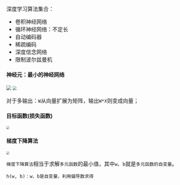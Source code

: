 深度学习算法集合：

* 卷积神经网络
* 循环神经网络：不定长
* 自动编码器
* 稀疏编码
* 深度信念网络
* 限制波尔兹曼机





#### 神经元：最小的神经网络



<img src="D:\笔记\人工智能\资源\perception.png" style="zoom:80%;" />



<img src="D:\笔记\人工智能\资源\perception_formula.png" style="zoom:67%;" />





对于多输出：`W`从向量扩展为矩阵，输出`W*X`则变成向量；



#### 目标函数(损失函数)



<img src="D:\笔记\人工智能\资源\损失函数.png" style="zoom:50%;" />





#### 梯度下降算法



<img src="D:\笔记\人工智能\资源\梯度下降算法.png" style="zoom:50%;" /> 



`梯度下降算法`相当于求解`多元函数`的最小值，其中`w`、`b`就是`多元函数的自变量`。

```
h(w, b)：w、b是自变量，利用偏导数求得
```

